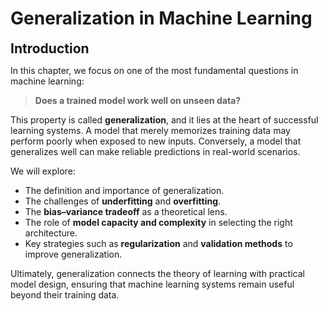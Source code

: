 # Generalization in Machine Learning

**<span style="font-size:1.5em;">Introduction</span>**

In this chapter, we focus on one of the most fundamental questions in machine learning:

> **Does a trained model work well on unseen data?**

This property is called **generalization**, and it lies at the heart of successful learning systems. A model that merely memorizes training data may perform poorly when exposed to new inputs. Conversely, a model that generalizes well can make reliable predictions in real-world scenarios.

We will explore:
- The definition and importance of generalization.  
- The challenges of **underfitting** and **overfitting**.  
- The **bias–variance tradeoff** as a theoretical lens.  
- The role of **model capacity and complexity** in selecting the right architecture.  
- Key strategies such as **regularization** and **validation methods** to improve generalization.

Ultimately, generalization connects the theory of learning with practical model design, ensuring that machine learning systems remain useful beyond their training data.
